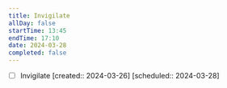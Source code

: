 ```yaml
---
title: Invigilate
allDay: false
startTime: 13:45
endTime: 17:10
date: 2024-03-28
completed: false
---
```

- [ ] Invigilate  [created:: 2024-03-26]  [scheduled:: 2024-03-28]